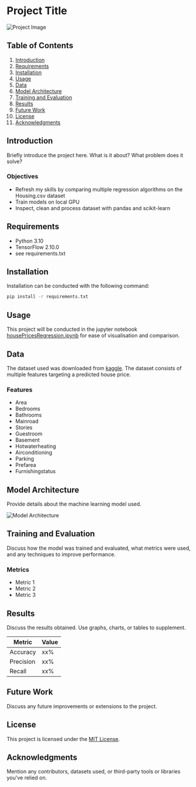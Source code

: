 # Project Title

![Project Image](image-link-here)

## Table of Contents

1. [Introduction](#introduction)
2. [Requirements](#requirements)
3. [Installation](#installation)
4. [Usage](#usage)
5. [Data](#data)
6. [Model Architecture](#model-architecture)
7. [Training and Evaluation](#training-and-evaluation)
8. [Results](#results)
9. [Future Work](#future-work)
10. [License](#license)
11. [Acknowledgments](#acknowledgments)

## Introduction

Briefly introduce the project here. What is it about? What problem does it solve?

### Objectives

- Refresh my skills by comparing multiple regression algorithms on the Housing.csv dataset
- Train models on local GPU 
- Inspect, clean and process dataset with pandas and scikit-learn

## Requirements

- Python 3.10
- TensorFlow 2.10.0
- see requirements.txt

## Installation

Installation can be conducted with the following command:

```bash
pip install -r requirements.txt
```

## Usage

This project will be conducted in the jupyter notebook [housePricesRegression.ipynb](code/housePricesRegression.ipynb) for ease of visualisation and comparison.



## Data

The dataset used was downloaded from [kaggle](https://www.kaggle.com/datasets/yasserh/housing-prices-dataset). The dataset consists of multiple features targeting a predicted house price.

### Features

- Area
- Bedrooms
- Bathrooms
- Mainroad
- Stories
- Guestroom 
- Basement 
- Hotwaterheating 
- Airconditioning 
- Parking 
- Prefarea 
- Furnishingstatus



## Model Architecture

Provide details about the machine learning model used.

![Model Architecture](architecture-image-link)

## Training and Evaluation

Discuss how the model was trained and evaluated, what metrics were used, and any techniques to improve performance.

### Metrics

- Metric 1
- Metric 2
- Metric 3

## Results

Discuss the results obtained. Use graphs, charts, or tables to supplement.

| Metric     | Value |
|------------|-------|
| Accuracy   | xx%   |
| Precision  | xx%   |
| Recall     | xx%   |

## Future Work

Discuss any future improvements or extensions to the project.

## License

This project is licensed under the [MIT License](LICENSE).

## Acknowledgments

Mention any contributors, datasets used, or third-party tools or libraries you've relied on.
